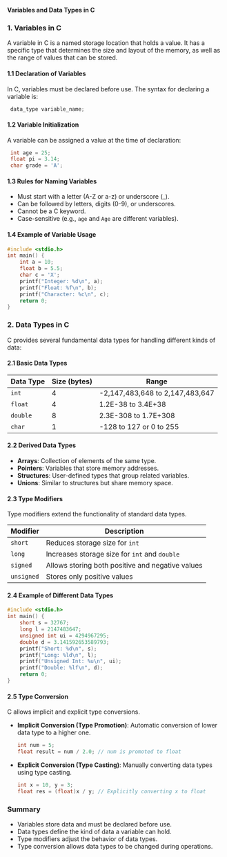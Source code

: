 **Variables and Data Types in C**

### **1. Variables in C**

A variable in C is a named storage location that holds a value. It has a specific type that determines the size and layout of the memory, as well as the range of values that can be stored.

#### **1.1 Declaration of Variables**

In C, variables must be declared before use. The syntax for declaring a variable is:

```c
 data_type variable_name;
```

#### **1.2 Variable Initialization**

A variable can be assigned a value at the time of declaration:

```c
 int age = 25;
 float pi = 3.14;
 char grade = 'A';
```

#### **1.3 Rules for Naming Variables**

- Must start with a letter (A-Z or a-z) or underscore (\_).
- Can be followed by letters, digits (0-9), or underscores.
- Cannot be a C keyword.
- Case-sensitive (e.g., `age` and `Age` are different variables).

#### **1.4 Example of Variable Usage**

```c
#include <stdio.h>
int main() {
    int a = 10;
    float b = 5.5;
    char c = 'X';
    printf("Integer: %d\n", a);
    printf("Float: %f\n", b);
    printf("Character: %c\n", c);
    return 0;
}
```

### **2. Data Types in C**

C provides several fundamental data types for handling different kinds of data:

#### **2.1 Basic Data Types**

| Data Type | Size (bytes) | Range                           |
| --------- | ------------ | ------------------------------- |
| `int`     | 4            | -2,147,483,648 to 2,147,483,647 |
| `float`   | 4            | 1.2E-38 to 3.4E+38              |
| `double`  | 8            | 2.3E-308 to 1.7E+308            |
| `char`    | 1            | -128 to 127 or 0 to 255         |

#### **2.2 Derived Data Types**

- **Arrays**: Collection of elements of the same type.
- **Pointers**: Variables that store memory addresses.
- **Structures**: User-defined types that group related variables.
- **Unions**: Similar to structures but share memory space.

#### **2.3 Type Modifiers**

Type modifiers extend the functionality of standard data types.

| Modifier   | Description                                      |
| ---------- | ------------------------------------------------ |
| `short`    | Reduces storage size for `int`                   |
| `long`     | Increases storage size for `int` and `double`    |
| `signed`   | Allows storing both positive and negative values |
| `unsigned` | Stores only positive values                      |

#### **2.4 Example of Different Data Types**

```c
#include <stdio.h>
int main() {
    short s = 32767;
    long l = 2147483647;
    unsigned int ui = 4294967295;
    double d = 3.141592653589793;
    printf("Short: %d\n", s);
    printf("Long: %ld\n", l);
    printf("Unsigned Int: %u\n", ui);
    printf("Double: %lf\n", d);
    return 0;
}
```

#### **2.5 Type Conversion**

C allows implicit and explicit type conversions.

- **Implicit Conversion (Type Promotion)**: Automatic conversion of lower data type to a higher one.
  ```c
  int num = 5;
  float result = num / 2.0; // num is promoted to float
  ```
- **Explicit Conversion (Type Casting)**: Manually converting data types using type casting.
  ```c
  int x = 10, y = 3;
  float res = (float)x / y; // Explicitly converting x to float
  ```

### **Summary**

- Variables store data and must be declared before use.
- Data types define the kind of data a variable can hold.
- Type modifiers adjust the behavior of data types.
- Type conversion allows data types to be changed during operations.



